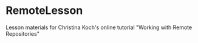 RemoteLesson
============

Lesson materials for Christina Koch's online tutorial "Working with Remote Repositories"
